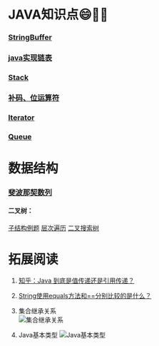 # JAVA知识点:smile::icecream::tada:
### [StringBuffer](http://www.runoob.com/java/java-stringbuffer.html)
### [java实现链表](https://github.com/kanonjz/learn-java/blob/master/newcoder/Exe3.java)
### [Stack](http://www.runoob.com/java/java-stack-class.html)
### [补码、位运算符](https://github.com/kanonjz/learn-java/blob/master/newcoder/Exe11.java)
### [Iterator](http://www.runoob.com/java/collection-iterator.html)
### [Queue](http://www.runoob.com/java/data-queue.html)

# 数据结构
### [斐波那契数列](https://github.com/kanonjz/learn-java/blob/master/newcoder/Exe8.java)
#### 二叉树：
[子结构例题](https://github.com/kanonjz/learn-java/blob/master/newcoder/Exe17.java) 
[层次遍历](https://github.com/kanonjz/learn-java/blob/master/newcoder/Exe22.java)
[二叉搜索树](https://github.com/kanonjz/learn-java/blob/master/newcoder/Exe23.java)



# 拓展阅读
1. [知乎：Java 到底是值传递还是引用传递？](https://www.zhihu.com/question/31203609)
2. [String使用equals方法和==分别比较的是什么？](http://blog.csdn.net/wangdong20/article/details/8566217)

3. 集合继承关系  
![集合继承关系](http://oyrpkn4bk.bkt.clouddn.com/java%E9%9B%86%E5%90%88%E7%BB%A7%E6%89%BF%E5%85%B3%E7%B3%BB%E5%9B%BE.png)

4. Java基本类型
![Java基本类型](http://oyrpkn4bk.bkt.clouddn.com/java%E5%9F%BA%E6%9C%AC%E7%B1%BB%E5%9E%8B.JPG)
